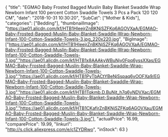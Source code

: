 {
	"title": "EGMAO Baby Frosted Bagged Muslin Baby Blanket Swaddle Wrap Newborn Infant 100 percent Cotton Swaddle Towels 3 Pcs a Pack 120 120 CM",
	"date": "2018-10-31 10:30:20",
	"SubCat": ["Mother & Kids"],
	"categories": ["Bedding"],
	"thumbnailImage": "https://ae01.alicdn.com/kf/HTB1HIeejrZnBKNjSZFKq6AGOVXaA/EGMAO-Baby-Frosted-Bagged-Muslin-Baby-Blanket-Swaddle-Wrap-Newborn-Infant-100-Cotton-Swaddle-Towels-3.jpg_220x220.jpg",
	"BigImage": ["https://ae01.alicdn.com/kf/HTB1HIeejrZnBKNjSZFKq6AGOVXaA/EGMAO-Baby-Frosted-Bagged-Muslin-Baby-Blanket-Swaddle-Wrap-Newborn-Infant-100-Cotton-Swaddle-Towels-3.jpg","https://ae01.alicdn.com/kf/HTB1x8AAAkyWBuNjy0Fpq6yssXXas/EGMAO-Baby-Frosted-Bagged-Muslin-Baby-Blanket-Swaddle-Wrap-Newborn-Infant-100-Cotton-Swaddle-Towels-3.jpg","https://ae01.alicdn.com/kf/HTB1PyTbACtYBeNjSspaq6yOOFXa9/EGMAO-Baby-Frosted-Bagged-Muslin-Baby-Blanket-Swaddle-Wrap-Newborn-Infant-100-Cotton-Swaddle-Towels-3.jpg","https://ae01.alicdn.com/kf/HTB1Tqkmb.D.BuNjt_h7q6yNDVXac/EGMAO-Baby-Frosted-Bagged-Muslin-Baby-Blanket-Swaddle-Wrap-Newborn-Infant-100-Cotton-Swaddle-Towels-3.jpg","https://ae01.alicdn.com/kf/HTB1CKafjrZnBKNjSZFKq6AGOVXau/EGMAO-Baby-Frosted-Bagged-Muslin-Baby-Blanket-Swaddle-Wrap-Newborn-Infant-100-Cotton-Swaddle-Towels-3.jpg"],
	"actualPrice": 16.99,
	"comparePrice": 19.99,
	"linkurl": "http://s.click.aliexpress.com/e/c1ZYDRwo",
	"inStock": 63
}
